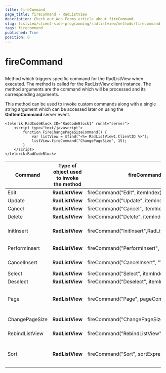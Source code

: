 ```yaml
---
title: fireCommand
page_title: fireCommand - RadListView
description: Check our Web Forms article about fireCommand.
slug: listview/client-side-programming/radlistview/methods/firecommand
tags: firecommand
published: True
position: 0
---
```


# fireCommand



##  

Method which triggers specific command for the RadListView when executed. The method is called for the RadListView client instance. The method arguments are the command which will be processed and its corresponding arguments.

This method can be used to invoke custom commands along with a single string argument which can be accessed later on using the **OnItemCommand** server event.

````ASP.NET
<telerik:RadCodeBlock ID="RadCodeBlock1" runat="server">
    <script type="text/javascript">
        function FireChangePageSizeCommand() {
            var listView = $find("<%= RadListView1.ClientID %>");
            listView.fireCommand("ChangePageSize", 15);
        }
    </script>
</telerik:RadCodeBlock>
````




|  **Command**  |  **Type of object used to invoke the method**  |  **fireCommand syntax**  |  **eventArgs details**  |
| ------ | ------ | ------ | ------ |
|Edit| **RadListView** |fireCommand("Edit", itemIndex)|Example: fireCommand("Edit", 0)|
|Update| **RadListView** |fireCommand("Update", itemIndex)|Example: fireCommand("Update", 0)|
|Cancel| **RadListView** |fireCommand("Cancel", itemIndex)|Example: fireCommand("Cancel", 0)|
|Delete| **RadListView** |fireCommand("Delete", itemIndex)|Example: fireCommand("Delete", 0)|
|InitInsert| **RadListView** |fireCommand("InitInsert",RadListViewInsertItemPosition)|RadListViewInsertItemPosition: None = 0,FirstItem = 1, LastItem = ""Example: fireCommand("InitInsert", 1)|
|PerformInsert| **RadListView** |fireCommand("PerformInsert", "")|Required but not usedExample: fireCommand("PerformInsesrt", "")|
|CancelInsert| **RadListView** |fireCommand("CancelInsert", "")|Required but not usedExample: fireCommand("CancelInsert", "")|
|Select| **RadListView** |fireCommand("Select", itemIndex)|Example: fireCommand("Select", 0)|
|Deselect| **RadListView** |fireCommand("Deselect", itemIndex)|Example: fireCommand("Deselect", 0)|
|Page| **RadListView** |fireCommand("Page", pageCommand)|string argument: "First", "Next", "Prev", "Last",numeric values as string presentationExample: fireCommand("Page", "First")|
|ChangePageSize| **RadListView** |fireCommand("ChangePageSize", pageSize)|Example: fireCommand("ChangePageSize", 15)|
|RebindListView| **RadListView** |fireCommand("RebindListView", "")|Required but not usedExample: fireCommand("RebindListView", "")|
|Sort| **RadListView** |fireCommand("Sort", sortExpression)|string argument: fieldName (mandatory), sortOrder (optional)Example:fireCommand("Sort", "ContactName DESC")|
